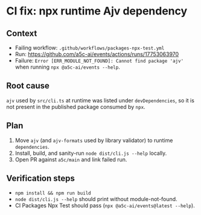# CI fix: npx runtime Ajv dependency

## Context
- Failing workflow: `.github/workflows/packages-npx-test.yml`
- Run: https://github.com/a5c-ai/events/actions/runs/17753063970
- Failure: `Error [ERR_MODULE_NOT_FOUND]: Cannot find package 'ajv'` when running `npx @a5c-ai/events --help`.

## Root cause
`ajv` used by `src/cli.ts` at runtime was listed under `devDependencies`, so it is not present in the published package consumed by `npx`.

## Plan
1. Move `ajv` (and `ajv-formats` used by library validator) to runtime `dependencies`.
2. Install, build, and sanity-run `node dist/cli.js --help` locally.
3. Open PR against `a5c/main` and link failed run.

## Verification steps
- `npm install && npm run build`
- `node dist/cli.js --help` should print without module-not-found.
- CI Packages Npx Test should pass (`npx @a5c-ai/events@latest --help`).
